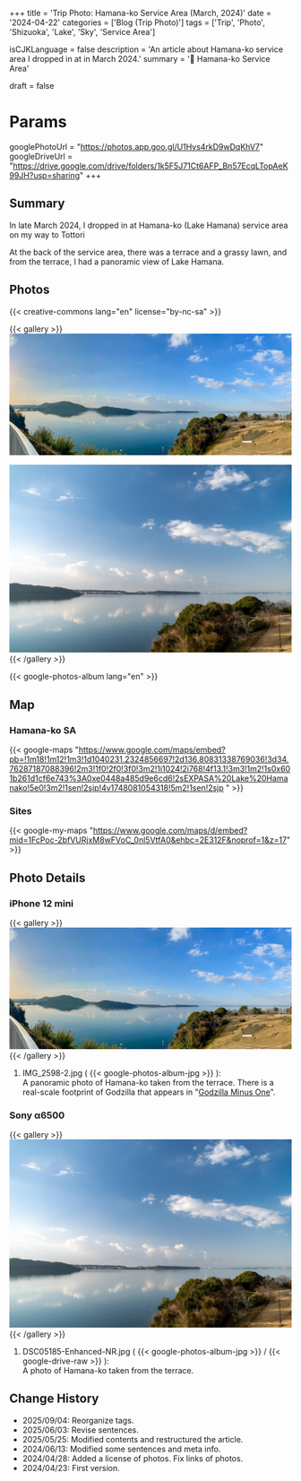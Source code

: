 +++
title = 'Trip Photo: Hamana-ko Service Area (March, 2024)'
date = '2024-04-22'
categories = ['Blog (Trip Photo)']
tags = ['Trip', 'Photo', 'Shizuoka', 'Lake', 'Sky', 'Service Area']

isCJKLanguage = false
description = 'An article about Hamana-ko service area I dropped in at in March 2024.'
summary = '📍 Hamana-ko Service Area'

draft = false

# Params
googlePhotoUrl = "https://photos.app.goo.gl/U1Hvs4rkD9wDqKhV7"
googleDriveUrl = "https://drive.google.com/drive/folders/1k5F5J71Ct6AFP_Bn57EcqLTopAeK99JH?usp=sharing"
+++


## Summary

In late March 2024, I dropped in at Hamana-ko (Lake Hamana) service area on my
way to Tottori

At the back of the service area, there was a terrace and a grassy lawn, and
from the terrace, I had a panoramic view of Lake Hamana.


## Photos

{{< creative-commons lang="en" license="by-nc-sa" >}}

{{< gallery >}}
  <img src="IMG_2598-2.jpg" alt="IMG_2598-2.jpg" class="grid-w60" />

  <img src="DSC05185-Enhanced-NR.jpg" alt="DSC05185-Enhanced-NR.jpg" class="grid-w40" />
{{< /gallery >}}

{{< google-photos-album lang="en" >}}


## Map

### Hamana-ko SA

{{< google-maps "https://www.google.com/maps/embed?pb=!1m18!1m12!1m3!1d1040231.2324856697!2d136.80831338769036!3d34.76287187088396!2m3!1f0!2f0!3f0!3m2!1i1024!2i768!4f13.1!3m3!1m2!1s0x601b261d1cf6e743%3A0xe0448a485d9e6cd6!2sEXPASA%20Lake%20Hamanako!5e0!3m2!1sen!2sjp!4v1748081054318!5m2!1sen!2sjp " >}}


### Sites

{{< google-my-maps "https://www.google.com/maps/d/embed?mid=1FcPoc-2bfVURjxM8wFVoC_0nl5VtfA0&ehbc=2E312F&noprof=1&z=17" >}}


## Photo Details

### iPhone 12 mini

{{< gallery >}}
  <img src="IMG_2598-2.jpg" alt="IMG_2598-2.jpg" class="grid-w60" />
{{< /gallery >}}

1. IMG\_2598-2.jpg ( {{< google-photos-album-jpg >}} ):  
    A panoramic photo of Hamana-ko taken from the terrace. There is a
    real-scale footprint of Godzilla that appears in
    "[Godzilla Minus One](https://en.wikipedia.org/wiki/Godzilla_Minus_One)".


### Sony α6500

{{< gallery >}}
  <img src="DSC05185-Enhanced-NR.jpg" alt="DSC05185-Enhanced-NR.jpg" class="grid-w40" />
{{< /gallery >}}

1. DSC05185-Enhanced-NR.jpg ( {{< google-photos-album-jpg >}} / {{< google-drive-raw >}} ):  
    A photo of Hamana-ko taken from the terrace.


## Change History

- 2025/09/04: Reorganize tags.
- 2025/06/03: Revise sentences.
- 2025/05/25: Modified contents and restructured the article.
- 2024/06/13: Modified some sentences and meta info.
- 2024/04/28: Added a license of photos. Fix links of photos.
- 2024/04/23: First version.
